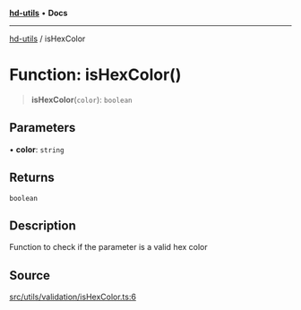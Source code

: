[**hd-utils**](../README.md) • **Docs**

***

[hd-utils](../globals.md) / isHexColor

# Function: isHexColor()

> **isHexColor**(`color`): `boolean`

## Parameters

• **color**: `string`

## Returns

`boolean`

## Description

Function to check if the parameter is a valid hex color

## Source

[src/utils/validation/isHexColor.ts:6](https://github.com/AhmadHddad/h-utils/blob/8e9e542f98b1a43a336ce585dc8666b21b0e894d/src/utils/validation/isHexColor.ts#L6)
